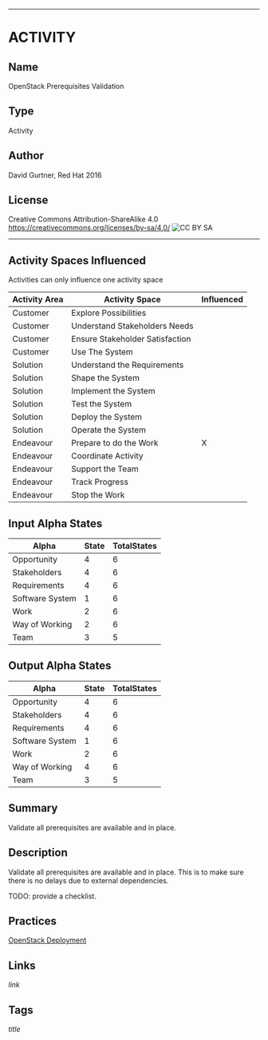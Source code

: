 ----------
# ACTIVITY
## Name
OpenStack Prerequisites Validation
## Type
Activity
## Author
David Gurtner, Red Hat 2016
## License
Creative Commons Attribution-ShareAlike 4.0
https://creativecommons.org/licenses/by-sa/4.0/
![CC BY SA](https://licensebuttons.net/l/by-sa/3.0/88x31.png)

----------

## Activity Spaces Influenced
Activities can only influence one activity space

| Activity Area | Activity Space | Influenced |
|---------------|----------------|------------|
|Customer|Explore Possibilities||
|Customer|Understand Stakeholders Needs||
|Customer|Ensure Stakeholder Satisfaction||
|Customer|Use The System||
|Solution|Understand the Requirements||
|Solution|Shape the System||
|Solution|Implement the System||
|Solution|Test the System||
|Solution|Deploy the System||
|Solution|Operate the System||
|Endeavour|Prepare to do the Work|X|
|Endeavour|Coordinate Activity||
|Endeavour|Support the Team||
|Endeavour|Track Progress||
|Endeavour|Stop the Work||

## Input Alpha States
Alpha | State | TotalStates
---| --- | ---
Opportunity|4|6
Stakeholders|4|6
Requirements|4|6
Software System|1|6
Work|2|6
Way of Working|2|6
Team|3|5

## Output Alpha States
Alpha | State | TotalStates
---| --- | ---
Opportunity|4|6
Stakeholders|4|6
Requirements|4|6
Software System|1|6
Work|2|6
Way of Working|4|6
Team|3|5

## Summary
Validate all prerequisites are available and in place.

## Description
Validate all prerequisites are available and in place. This is to make sure there is no delays due to external dependencies.

TODO: provide a checklist.

## Practices
[OpenStack Deployment](https://github.com/semat-exists-org/content-practices/blob/openstack-deployment/OpenStack-Deployment.md)

## Links
$link$

## Tags
$title$
